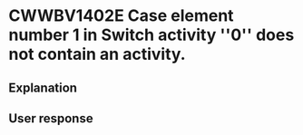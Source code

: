 # CWWBV1402E Case element number 1 in Switch activity ''0'' does not contain an activity.

## Explanation

## User response